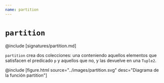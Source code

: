 ```yaml
---
name: partition
---
```


# `partition`

@include [signatures/partition.md]

`partition` crea dos colecciones: una conteniendo aquellos elementos que satisfacen el predicado `p` y aquellos que no, y las devuelve en una `Tuple2`.

@include [figure.html source="../images/partition.svg" desc="Diagrama de la función partition"]
